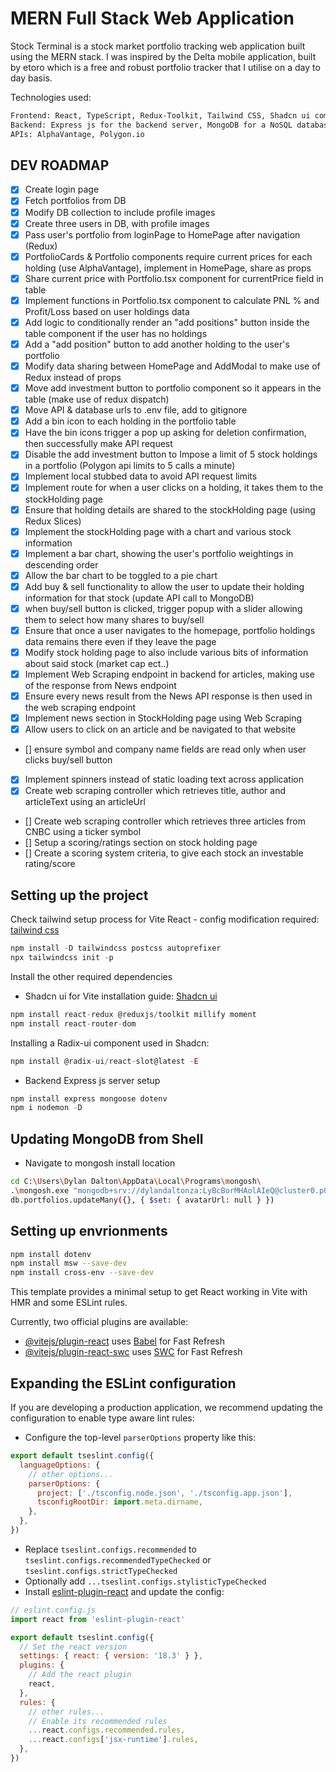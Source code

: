 # MERN Full Stack Web Application

Stock Terminal is a stock market portfolio tracking web application built using the MERN stack.
I was inspired by the Delta mobile application, built by etoro which is a free and robust portfolio tracker
that I utilise on a day to day basis.

Technologies used: 
```Bash
Frontend: React, TypeScript, Redux-Toolkit, Tailwind CSS, Shadcn ui component library
Backend: Express js for the backend server, MongoDB for a NoSQL database
APIs: AlphaVantage, Polygon.io
```

## DEV ROADMAP
- [x] Create login page
- [x] Fetch portfolios from DB
- [x] Modify DB collection to include profile images
- [x] Create three users in DB, with profile images
- [x] Pass user's portfolio from loginPage to HomePage after navigation (Redux)
- [x] PortfolioCards & Portfolio components require current prices for each holding (use AlphaVantage), implement in HomePage, share as props
- [x] Share current price with Portfolio.tsx component for currentPrice field in table
- [x] Implement functions in Portfolio.tsx component to calculate PNL % and Profit/Loss based on user holdings data
- [x] Add logic to conditionally render an "add positions" button inside the table component if the user has no holdings
- [x] Add a "add position" button to add another holding to the user's portfolio
- [x] Modify data sharing between HomePage and AddModal to make use of Redux instead of props
- [x] Move add investment button to portfolio component so it appears in the table (make use of redux dispatch)
- [x] Move API & database urls to .env file, add to gitignore
- [x] Add a bin icon to each holding in the portfolio table
- [x] Have the bin icons trigger a pop up asking for deletion confirmation, then successfully make API request
- [x] Disable the add investment button to Impose a limit of 5 stock holdings in a portfolio (Polygon api limits to 5 calls a minute)
- [x] Implement local stubbed data to avoid API request limits
- [x] Implement route for when a user clicks on a holding, it takes them to the stockHolding page
- [x] Ensure that holding details are shared to the stockHolding page (using Redux Slices)
- [x] Implement the stockHolding page with a chart and various stock information
- [x] Implement a bar chart, showing the user's portfolio weightings in descending order
- [x] Allow the bar chart to be toggled to a pie chart
- [x] Add buy & sell functionality to allow the user to update their holding information for that stock (update API call to MongoDB)
- [x] when buy/sell button is clicked, trigger popup with a slider allowing them to select how many shares to buy/sell
- [x] Ensure that once a user navigates to the homepage, portfolio holdings data remains there even if they leave the page
- [x] Modify stock holding page to also include various bits of information about said stock (market cap ect..)
- [x] Implement Web Scraping endpoint in backend for articles, making use of the response from News endpoint
- [x] Ensure every news result from the News API response is then used in the web scraping endpoint
- [x] Implement news section in StockHolding page using Web Scraping
- [x] Allow users to click on an article and be navigated to that website
- [] ensure symbol and company name fields are read only when user clicks buy/sell button
- [x] Implement spinners instead of static loading text across application
- [x] Create web scraping controller which retrieves title, author and articleText using an articleUrl
- [] Create web scraping controller which retrieves three articles from CNBC using a ticker symbol
- [] Setup a scoring/ratings section on stock holding page
- [] Create a scoring system criteria, to give each stock an investable rating/score

## Setting up the project
Check tailwind setup process for Vite React - config modification required: [tailwind css](https://tailwindcss.com/docs/guides/vite)
```js
npm install -D tailwindcss postcss autoprefixer
npx tailwindcss init -p
```

Install the other required dependencies
- Shadcn ui for Vite installation guide: [Shadcn ui](https://ui.shadcn.com/docs/installation/vite)
```js
npm install react-redux @reduxjs/toolkit millify moment
npm install react-router-dom
```

Installing a Radix-ui component used in Shadcn:
```js
npm install @radix-ui/react-slot@latest -E 
```

- Backend Express js server setup
```js
npm install express mongoose dotenv
npm i nodemon -D
```

## Updating MongoDB from Shell
- Navigate to mongosh install location
```Bash
cd C:\Users\Dylan Dalton\AppData\Local\Programs\mongosh\
.\mongosh.exe "mongodb+srv://dylandaltonza:LyBcBorMHAolAIeQ@cluster0.p0tkt.mongodb.net/portfolios"
db.portfolios.updateMany({}, { $set: { avatarUrl: null } })
```

## Setting up envrionments
```Bash
npm install dotenv
npm install msw --save-dev
npm install cross-env --save-dev
```

This template provides a minimal setup to get React working in Vite with HMR and some ESLint rules.

Currently, two official plugins are available:

- [@vitejs/plugin-react](https://github.com/vitejs/vite-plugin-react/blob/main/packages/plugin-react/README.md) uses [Babel](https://babeljs.io/) for Fast Refresh
- [@vitejs/plugin-react-swc](https://github.com/vitejs/vite-plugin-react-swc) uses [SWC](https://swc.rs/) for Fast Refresh

## Expanding the ESLint configuration

If you are developing a production application, we recommend updating the configuration to enable type aware lint rules:

- Configure the top-level `parserOptions` property like this:

```js
export default tseslint.config({
  languageOptions: {
    // other options...
    parserOptions: {
      project: ['./tsconfig.node.json', './tsconfig.app.json'],
      tsconfigRootDir: import.meta.dirname,
    },
  },
})
```

- Replace `tseslint.configs.recommended` to `tseslint.configs.recommendedTypeChecked` or `tseslint.configs.strictTypeChecked`
- Optionally add `...tseslint.configs.stylisticTypeChecked`
- Install [eslint-plugin-react](https://github.com/jsx-eslint/eslint-plugin-react) and update the config:

```js
// eslint.config.js
import react from 'eslint-plugin-react'

export default tseslint.config({
  // Set the react version
  settings: { react: { version: '18.3' } },
  plugins: {
    // Add the react plugin
    react,
  },
  rules: {
    // other rules...
    // Enable its recommended rules
    ...react.configs.recommended.rules,
    ...react.configs['jsx-runtime'].rules,
  },
})
```
